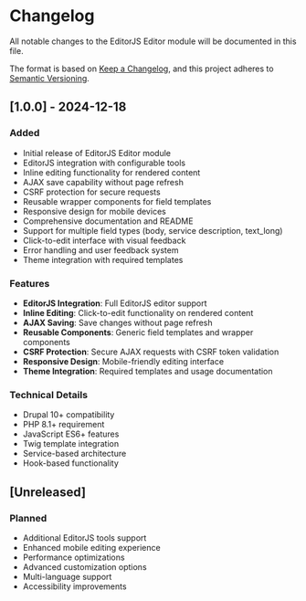# Changelog

All notable changes to the EditorJS Editor module will be documented in this file.

The format is based on [Keep a Changelog](https://keepachangelog.com/en/1.0.0/),
and this project adheres to [Semantic Versioning](https://semver.org/spec/v2.0.0.html).

## [1.0.0] - 2024-12-18

### Added
- Initial release of EditorJS Editor module
- EditorJS integration with configurable tools
- Inline editing functionality for rendered content
- AJAX save capability without page refresh
- CSRF protection for secure requests
- Reusable wrapper components for field templates
- Responsive design for mobile devices
- Comprehensive documentation and README
- Support for multiple field types (body, service description, text_long)
- Click-to-edit interface with visual feedback
- Error handling and user feedback system
- Theme integration with required templates

### Features
- **EditorJS Integration**: Full EditorJS editor support
- **Inline Editing**: Click-to-edit functionality on rendered content
- **AJAX Saving**: Save changes without page refresh
- **Reusable Components**: Generic field templates and wrapper components
- **CSRF Protection**: Secure AJAX requests with CSRF token validation
- **Responsive Design**: Mobile-friendly editing interface
- **Theme Integration**: Required templates and usage documentation

### Technical Details
- Drupal 10+ compatibility
- PHP 8.1+ requirement
- JavaScript ES6+ features
- Twig template integration
- Service-based architecture
- Hook-based functionality

## [Unreleased]

### Planned
- Additional EditorJS tools support
- Enhanced mobile editing experience
- Performance optimizations
- Advanced customization options
- Multi-language support
- Accessibility improvements
